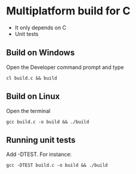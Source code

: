 # Multiplatform build for C

- It only depends on C
- Unit tests

## Build on Windows

Open the Developer command prompt and type
```
cl build.c && build
```
## Build on Linux

Open the terminal
```
gcc build.c -o build && ./build
```

## Running unit tests
Add -DTEST. For instance:

```
gcc -DTEST build.c -o build && ./build
```



